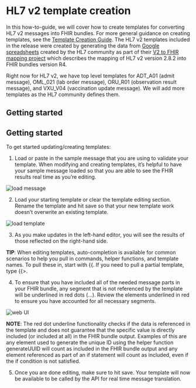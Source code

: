 # HL7 v2 template creation

In this how-to-guide, we will cover how to create templates for converting HL7 v2 messages into FHIR bundles. For more general guidance on creating templates, see the [Template Creation Guide](template-creation-how-to-guide.md). 
The HL7 v2 templates included in the release were created by generating the data from [Google spreadsheets](https://docs.google.com/spreadsheets/d/1PaFYPSSq4oplTvw_4OgOn6h2Bs_CMvCAU9CqC4tPBgk) created by the HL7 community as part of their [V2 to FHIR mapping project](https://confluence.hl7.org/display/OO/2-To-FHIR+Project) which describes the mapping of HL7 v2 version 2.8.2 into FHIR bundles version R4. 

Right now for HL7 v2, we have top level templates for ADT_A01 (admit message), OML_021 (lab order message), ORU_R01 (observation result message), and VXU_V04 (vaccination update message). We will add more templates as the HL7 community defines them.

## Getting started 



## Getting started

 

To get started updating/creating templates:

1. Load or paste in the sample message that you are using to validate your template. When modifying and creating templates, it’s helpful to have your sample message loaded so that you are able to see the FHIR results real time as you’re editing.

![load message](images/load-message.png)

2. Load your starting template or clear the template editing section. Rename the template and hit save so that your new template work doesn’t overwrite an existing template.

![load template](images/load-template.png)

3. As you make updates in the left-hand editor, you will see the results of those reflected on the right-hand side.

**TIP**: When editing templates, auto-completion is available for common scenarios to help you pull in commands, helper functions, and template names. To pull these in, start with {{. If you need to pull a partial template, type {{>.

4. To ensure that you have included all of the needed message parts in your FHIR bundle, any segment that is not referenced by the template will be underlined in red dots (…). Review the elements underlined in red to ensure you have accounted for all necessary segments.

![web UI](images/full-ui.png)

**NOTE**: The red dot underline functionality checks if the data is referenced in the template and does not guarantee that the specific value is directly included (or included at all) in the FHIR bundle output. Examples of this are any element used to generate the unique ID using the helper function generateUUID will count as included in the FHIR bundle output and any element referenced as part of an if statement will count as included, even if the if condition is not satisfied.

5. Once you are done editing, make sure to hit save. Your template will now be available to be called by the API for real time message translation.



